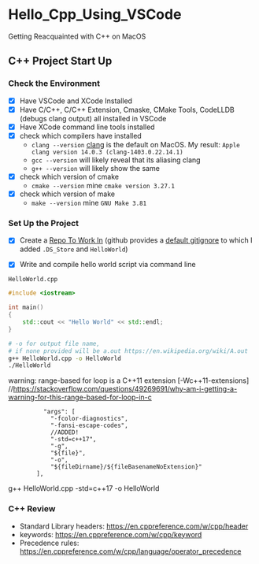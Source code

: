 # Hello_Cpp_Using_VSCode

Getting Reacquainted with C++ on MacOS

## C++ Project Start Up

### Check the Environment
- [x] Have VSCode and XCode Installed
- [x] Have C/C++, C/C++ Extension, Cmaske, CMake Tools, CodeLLDB (debugs clang output) all installed in VSCode
- [x] Have XCode command line tools installed
- [x] check which compilers have installed
    - `clang --version` [clang](https://en.wikipedia.org/wiki/Clang) is the default on MacOS. My result: `Apple clang version 14.0.3 (clang-1403.0.22.14.1)`
    - `gcc --version` will likely reveal that its aliasing clang
    - `g++ --version` will likely show the same
- [x] check which version of cmake 
    - `cmake --version` mine `cmake version 3.27.1`
- [x] check which version of make
    - `make --version` mine `GNU Make 3.81`

### Set Up the Project
- [x] Create a [Repo To Work In](https://github.com/carlynorama/Hello_Cpp_Using_VSCode) (github provides a [default gitignore](https://github.com/carlynorama/Hello_Cpp_Using_VSCode/blob/main/.gitignore) to which I added `.DS_Store` and `HelloWorld`)

- [x] Write and compile hello world script via command line

`HelloWorld.cpp`

```cpp
#include <iostream>

int main()
{
    std::cout << "Hello World" << std::endl;
}
```

```zsh
# -o for output file name, 
# if none provided will be a.out https://en.wikipedia.org/wiki/A.out
g++ HelloWorld.cpp -o HelloWorld
./HelloWorld
```

 warning: range-based for loop is a C++11 extension [-Wc++11-extensions]
//https://stackoverflow.com/questions/49269691/why-am-i-getting-a-warning-for-this-range-based-for-loop-in-c
  
              "args": [
                "-fcolor-diagnostics",
                "-fansi-escape-codes",
                //ADDED!
                "-std=c++17",
                "-g",
                "${file}",
                "-o",
                "${fileDirname}/${fileBasenameNoExtension}"
            ],

g++ HelloWorld.cpp -std=c++17 -o HelloWorld

### C++ Review

- Standard Library headers: https://en.cppreference.com/w/cpp/header
- keywords: https://en.cppreference.com/w/cpp/keyword
- Precedence rules: https://en.cppreference.com/w/cpp/language/operator_precedence